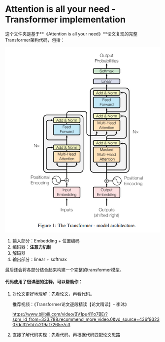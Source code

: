 # Attention is all your need - Transformer implementation

这个文件夹是基于**《Attention is all your need》**论文复现的完整Transformer架构代码，包括：

![1711116685370](1711116685370.png)

1. 输入部分：Embedding + 位置编码
2. 编码器：**注意力机制**
3. 解码器
4. 输出部分：linear + softmax

最后还会将各部分结合起来构建一个完整的transformer模型。



#### 代码使用了很详细的注释，可以帮助你：

1. 对论文更好地理解：先看论文，再看代码。

   推荐视频：《Transformer论文逐段精读【论文精读】- 李沐》

   https://www.bilibili.com/video/BV1pu411o7BE/?spm_id_from=333.788.recommend_more_video.0&vd_source=436f932307dc32efd7c219af7265e7c3

   

2. 直接了解代码实现：先看代码，再根据代码匹配论文思路